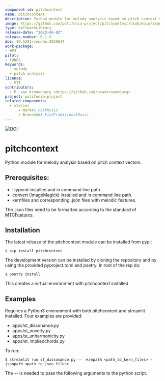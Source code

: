 ```yaml
---
component-id: pitchcontext
name: pitchcontext
description: Python module for melody analysis based on pitch context vectors.
image: https://github.com/polifonia-project/pitchcontext/blob/main/image/vector_example_hor.png
type: SoftwareLibrary
release-date: "2023-06-02"
release-number: 0.1.9
doi: 10.5281/zenodo.8020644
work-package: 
- WP3
pilot: 
- TUNES
keywords:
  - melody
  - pitch analysis
licence:
  - MIT
contributors:
  - P. van Kranenburg <https://github.com/pvankranenburg>
project: polifonia-project
related-components:
  - stories
      - Mark#1_FolkMusic
      - Brendan#1_FindTraditionalMusic
--- 
```


[![DOI](https://zenodo.org/badge/DOI/10.5281/zenodo.8020644.svg)](https://doi.org/10.5281/zenodo.8020644)

# pitchcontext
Python module for melody analysis based on pitch context vectors.

## Prerequisites:
- lilypond installed and in command line path.
- convert (ImageMagick) installed and in command line path.
- kernfiles and corresponding .json files with melodic features.

The .json files need to be formatted according to the standard of [MTCFeatures](https://pvankranenburg.github.io/MTCFeatures/melodyrepresentation.html).

## Installation
The latest release of the pitchcontext module can be installed from pypi:
```
$ pip install pitchcontext
```

The development version can be installed by cloning the repository and by using the provided pyproject.toml and poetry. In root of the rep do:
```
$ poetry install
```
This creates a virtual environment with pitchcontext installed.

## Examples
Requires a Python3 environment with both pitchcontext and streamlit installed.
Four examples are provided:
- apps/st_dissonance.py
- apps/st_novelty.py
- apps/st_unharmonicity.py
- apps/st_impliedchords.py

To run:
```
$ streamlit run st_dissonance.py -- -krnpath <path_to_kern_files> -jsonpath <path_to_json_files>
```
The -- is needed to pass the following arguments to the python script.
